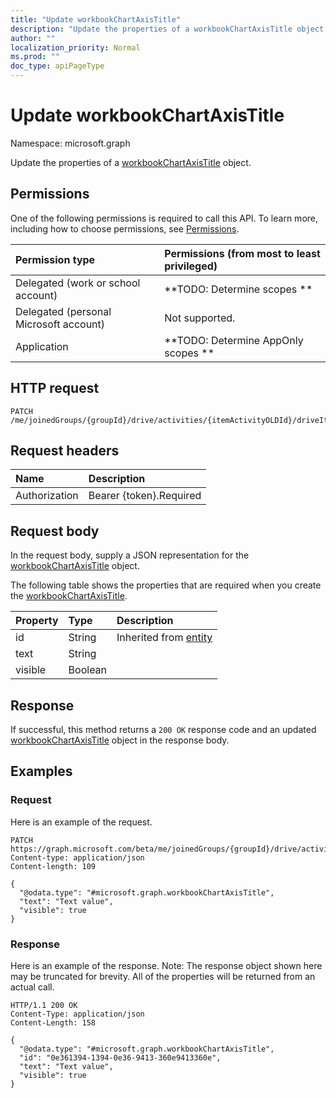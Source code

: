 ```yaml
---
title: "Update workbookChartAxisTitle"
description: "Update the properties of a workbookChartAxisTitle object."
author: ""
localization_priority: Normal
ms.prod: ""
doc_type: apiPageType
---
```


# Update workbookChartAxisTitle

Namespace: microsoft.graph

Update the properties of a [workbookChartAxisTitle](../resources/workbookchartaxistitle.md) object.

## Permissions
One of the following permissions is required to call this API. To learn more, including how to choose permissions, see [Permissions](/concepts/permissions-reference.md).

|Permission type|Permissions (from most to least privileged)|
|:---|:---|
|Delegated (work or school account)|**TODO: Determine scopes **|
|Delegated (personal Microsoft account)|Not supported.|
|Application|**TODO: Determine AppOnly scopes **|

## HTTP request
<!-- {
  "blockType": "ignored"
}
-->
``` http
PATCH /me/joinedGroups/{groupId}/drive/activities/{itemActivityOLDId}/driveItem/workbook/names/{workbookNamedItemId}/worksheet/charts/{workbookChartId}/axes/categoryAxis/title
```

## Request headers
|Name|Description|
|:---|:---|
|Authorization|Bearer {token}.Required|

## Request body
In the request body, supply a JSON representation for the [workbookChartAxisTitle](../resources/workbookchartaxistitle.md) object.

The following table shows the properties that are required when you create the [workbookChartAxisTitle](../resources/workbookchartaxistitle.md).

|Property|Type|Description|
|:---|:---|:---|
|id|String| Inherited from [entity](../resources/entity.md)|
|text|String||
|visible|Boolean||



## Response
If successful, this method returns a `200 OK` response code and an updated [workbookChartAxisTitle](../resources/workbookchartaxistitle.md) object in the response body.

## Examples

### Request
Here is an example of the request.
<!-- {
  "blockType": "request",
  "name": "update_workbookchartaxistitle"
}
-->
``` http
PATCH https://graph.microsoft.com/beta/me/joinedGroups/{groupId}/drive/activities/{itemActivityOLDId}/driveItem/workbook/names/{workbookNamedItemId}/worksheet/charts/{workbookChartId}/axes/categoryAxis/title
Content-type: application/json
Content-length: 109

{
  "@odata.type": "#microsoft.graph.workbookChartAxisTitle",
  "text": "Text value",
  "visible": true
}
```

### Response
Here is an example of the response. Note: The response object shown here may be truncated for brevity. All of the properties will be returned from an actual call.
<!-- {
  "blockType": "response",
  "truncated": true
}
-->
``` http
HTTP/1.1 200 OK
Content-Type: application/json
Content-Length: 158

{
  "@odata.type": "#microsoft.graph.workbookChartAxisTitle",
  "id": "0e361394-1394-0e36-9413-360e9413360e",
  "text": "Text value",
  "visible": true
}
```

